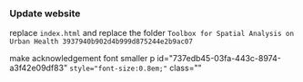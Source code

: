 ### Update website
replace `index.html` and replace the folder `Toolbox for Spatial Analysis on Urban Health 3937940b902d4b999d875244e2b9ac07`

make acknowledgement font smaller p id="737edb45-03fa-443c-8974-a3f42e09df83" `style="font-size:0.8em;"` class=""
